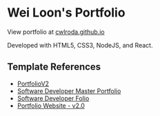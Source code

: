 # Wei Loon's Portfolio

View portfolio at [cwlroda.github.io](https://cwlroda.github.io)

Developed with HTML5, CSS3, NodeJS, and React.

## Template References

- [PortfolioV2](https://github.com/harikanani/PortfolioV2)
- [Software Developer Master Portfolio](https://github.com/ashutosh1919/masterPortfolio)
- [Software Developer Folio](https://github.com/saadpasta/developerFolio)
- [Portfolio Website - v2.0](https://github.com/soumyajit4419/Portfolio)
